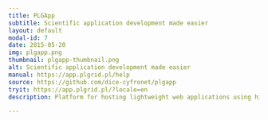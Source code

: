 ```yaml
---
title: PLGApp
subtitle: Scientific application development made easier
layout: default
modal-id: 7
date: 2015-05-20
img: plgapp.png
thumbnail: plgapp-thumbnail.png
alt: Scientific application development made easier
manual: https://app.plgrid.pl/help
source: https://github.com/dice-cyfronet/plgapp
tryit: https://app.plgrid.pl/?locale=en
description: Platform for hosting lightweight web applications using high performance computing infrastructures.

---
```

